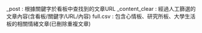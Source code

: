 <forum>_post : 根據關鍵字於看板中查找到的文章URL
<forum>_content_clear : 經過人工篩選的文章內容(含看板/關鍵字/URL/內容)
full.csv : 包含心情板、研究所板、大學生活板的相關情緒文章(已刪除重複文章)